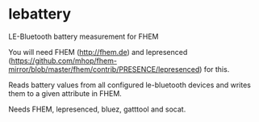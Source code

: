 # lebattery
LE-Bluetooth battery measurement for FHEM


You will need FHEM (http://fhem.de) and lepresenced (https://github.com/mhop/fhem-mirror/blob/master/fhem/contrib/PRESENCE/lepresenced) for this.

Reads battery values from all configured le-bluetooth devices and writes them to a given attribute in FHEM.

Needs FHEM, lepresenced, bluez, gatttool and socat.

